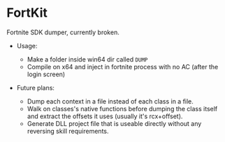 # FortKit

Fortnite SDK dumper, currently broken.

- Usage: 
  - Make a folder inside win64 dir called `DUMP` 
  - Compile on x64 and inject in fortnite process with no AC (after the login screen)


- Future plans:
  - Dump each context in a file instead of each class in a file.
  - Walk on classes's native functions before dumping the class itself and extract the offsets it uses (usually it's rcx+offset).
  - Generate DLL project file that is useable directly without any reversing skill requirements.
